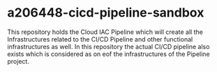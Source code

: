 # a206448-cicd-pipeline-sandbox
This repository holds the Cloud IAC Pipeline which will create all the Infrastructures related to the CI/CD Pipeline and other functional infrastructures as well.
In this repository the actual CI/CD pipeline also exists which is considered as on eof the infrastructures of the Pipeline project.
